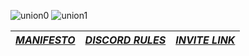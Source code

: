 ![union0](https://s.put.re/rtfcP4j.png)
![union1](https://s.put.re/pocxcQS.png)

| [***MANIFESTO***](https://github.com/y1n/UNION/blob/master/MANIFESTO.md) | [***DISCORD RULES***](https://github.com/y1n/UNION/blob/master/Discord_Rules.md) | [***INVITE LINK***](https://discord.gg/3MHfBGq) |
|:------:|:--------:|:---------:|